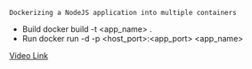 ```
Dockerizing a NodeJS application into multiple containers
```

- Build
  docker build -t <app_name> .
- Run
  docker run -d -p <host_port>:<app_port> <app_name>

[Video Link](https://www.youtube.com/watch?v=BaiqWYJ-NzQ)
